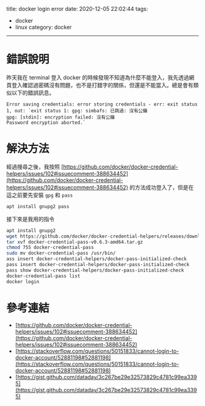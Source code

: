 
title: docker login error
date: 2020-12-05 22:02:44
tags:
- docker
- linux
category: docker
---

# 錯誤說明
昨天我在 terminal 登入 docker 的時候發現不知道為什麼不能登入，我先透過網頁登入確認過密碼沒有問題，也不是打錯字的關係，但還是不能當入。總是會有類似以下的錯誤訊息。
```
Error saving credentials: error storing credentials - err: exit status 1, out: `exit status 1: gpg: simbafs: 已跳過: 沒有公鑰
gpg: [stdin]: encryption failed: 沒有公鑰
Password encryption aborted.`
```

# 解決方法
經過搜尋之後，我按照 [https://github.com/docker/docker-credential-helpers/issues/102#issuecomment-388634452](https://github.com/docker/docker-credential-helpers/issues/102#issuecomment-388634452) 的方法成功登入了，但是在這之前要先安裝 `gpg` 和 `pass`
```bash
apt install gnupg2 pass
```

接下來是我用的指令
```bash
apt install gnupg2
wget https://github.com/docker/docker-credential-helpers/releases/download/v0.6.3/docker-credential-pass-v0.6.3-amd64.tar.gz
tar xvf docker-credential-pass-v0.6.3-amd64.tar.gz 
chmod 755 docker-credential-pass
sudo mv docker-credential-pass /usr/bin/
ass insert docker-credential-helpers/docker-pass-initialized-check
pass insert docker-credential-helpers/docker-pass-initialized-check
pass show docker-credential-helpers/docker-pass-initialized-check
docker-credential-pass list
docker login
```

# 參考連結
- [https://github.com/docker/docker-credential-helpers/issues/102#issuecomment-388634452](https://github.com/docker/docker-credential-helpers/issues/102#issuecomment-388634452)  
- [https://stackoverflow.com/questions/50151833/cannot-login-to-docker-account/52881198#52881198](https://stackoverflow.com/questions/50151833/cannot-login-to-docker-account/52881198#52881198)  
- [https://gist.github.com/dataday/3c267be29e32573829c4781c99ea3395](https://gist.github.com/dataday/3c267be29e32573829c4781c99ea3395)  
